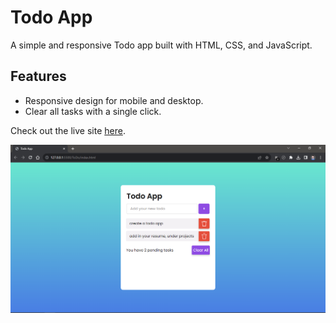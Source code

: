 # Todo App

A simple and responsive Todo app built with HTML, CSS, and JavaScript.

## Features

- Responsive design for mobile and desktop.
- Clear all tasks with a single click.

Check out the live site [here](https://todo-app-lac-three.vercel.app/).

![Todo App Screenshot](screen-grab.png)


